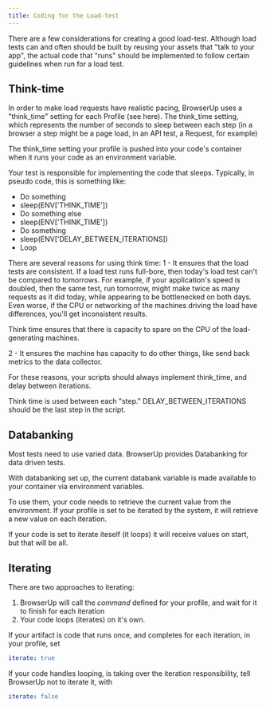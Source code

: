 ```yaml
---
title: Coding for the Load-test
---
```


There are a few considerations for creating a good load-test. Although load tests can
and often should be built by reusing your assets that "talk to your app",
the actual code that "runs" should be implemented to follow certain guidelines
when run for a load test.


## Think-time

In order to make load requests have realistic pacing, BrowserUp uses a "think_time" setting
for each Profile (see here). The think_time setting, which represents the number of seconds to sleep
between each step (in a browser a step might be a page load, in an API test, a Request, for example)

The think_time setting your profile is pushed into your code's container when it runs your code as an environment variable.

Your test is responsible for implementing the code that sleeps.
Typically, in pseudo code, this is something like:

* Do something
* sleep(ENV['THINK_TIME'])
* Do something else
* sleep(ENV['THINK_TIME'])
* Do something
* sleep(ENV['DELAY_BETWEEN_ITERATIONS])
* Loop

There are several reasons for using think time:
1 - It ensures that the load tests are consistent. If a load test runs full-bore, then today's
load test can't be compared to tomorrows. For example, if your application's speed is doubled,
then the same test, run tomorrow, might make twice as many requests as it did today, while
appearing to be bottlenecked on both days. Even worse, if the CPU or networking of the machines driving the load
have differences, you'll get inconsistent results.

Think time ensures that there is capacity to spare on the CPU of the load-generating machines.

2 - It ensures the machine has capacity to do other things, like send back metrics to the data collector.

For these reasons, your scripts should always implement think_time, and delay between iterations.

Think time is used between each "step."  DELAY_BETWEEN_ITERATIONS should be the last step in the script.




## Databanking

Most tests need to use varied data. BrowserUp provides Databanking for data driven tests.

With databanking set up, the current databank variable is made available to your container via
environment variables.

To use them, your code needs to retrieve the current value from the environment. If your profile is
set to be iterated by the system, it will retrieve a new value on each iteration.

If your code is set to iterate iteself (it loops) it will receive values on start, but that will be all.



## Iterating

There are two approaches to iterating:
1. BrowserUp will call the *command* defined for your profile, and wait for it to finish for each iteration
2. Your code loops (iterates) on it's own.

If your artifact is code that runs once, and completes for each iteration, in your profile, set
```yaml
iterate: true
```

If your code handles looping, is taking over the iteration responsibility, tell BrowserUp not to iterate it, with

```yaml
iterate: false
```
